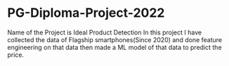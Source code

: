 # PG-Diploma-Project-2022
Name of the Project is Ideal Product Detection
In this project I have collected the data of Flagship smartphones(Since 2020) and done feature engineering on that data then made a ML model of that data to predict the price.
